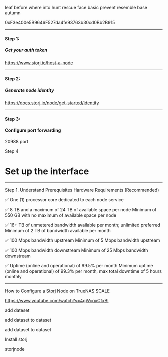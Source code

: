 

leaf before where into hunt rescue face basic prevent resemble base autumn

0xF3e400e5B9646F527da4fe93763b30cd0Bb2B915

---

#### Step 1:
##### Get your auth token
https://www.storj.io/host-a-node

---

#### Step 2:
##### Generate node identity
https://docs.storj.io/node/get-started/identity


---

#### Step 3:
#### Configure port forwarding


20988 port



Step 4
# Set up the interface





---------------------------------------------

Step 1. Understand Prerequisites
Hardware Requirements (Recommended)

✅ One (1) processor core dedicated to each node service

✅ 8 TB and a maximum of 24 TB of available space per node Minimum of 550 GB with no maximum of available space per node

✅ 16+ TB of unmetered bandwidth available per month; unlimited preferred Minimum of 2 TB of bandwidth available per month

✅ 100 Mbps bandwidth upstream Minimum of 5 Mbps bandwidth upstream

✅ 100 Mbps bandwidth downstream Minimum of 25 Mbps bandwidth downstream

✅ Uptime (online and operational) of 99.5% per month Minimum uptime (online and operational) of 99.3% per month, max total downtime of 5 hours monthly









------------------------------
How to Configure a Storj Node on TrueNAS SCALE

https://www.youtube.com/watch?v=4gWcqxCfxBI



add dateset

<storj-node>

add <config> dataset to <storj-node> dataset

add <identity> dataset to <storj-node> dataset



Install storj

storjnode






